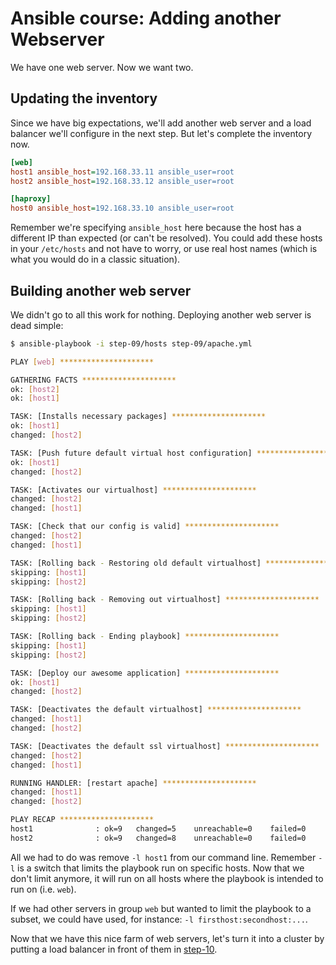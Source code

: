 # Ansible course: Adding another Webserver

We have one web server. Now we want two.

## Updating the inventory

Since we have big expectations, we'll add another web server and a load
balancer we'll configure in the next step. But let's complete the inventory now.

```ini
[web]
host1 ansible_host=192.168.33.11 ansible_user=root
host2 ansible_host=192.168.33.12 ansible_user=root

[haproxy]
host0 ansible_host=192.168.33.10 ansible_user=root
```

Remember we're specifying `ansible_host` here because the host has a
different IP than expected (or can't be resolved). You could add these hosts
in your `/etc/hosts` and not have to worry, or use real host names (which is
what you would do in a classic situation).

## Building another web server

We didn't go to all this work for nothing. Deploying another web server is dead
simple:

```bash
$ ansible-playbook -i step-09/hosts step-09/apache.yml

PLAY [web] *********************

GATHERING FACTS *********************
ok: [host2]
ok: [host1]

TASK: [Installs necessary packages] *********************
ok: [host1]
changed: [host2]

TASK: [Push future default virtual host configuration] *********************
ok: [host1]
changed: [host2]

TASK: [Activates our virtualhost] *********************
changed: [host2]
changed: [host1]

TASK: [Check that our config is valid] *********************
changed: [host2]
changed: [host1]

TASK: [Rolling back - Restoring old default virtualhost] *********************
skipping: [host1]
skipping: [host2]

TASK: [Rolling back - Removing out virtualhost] *********************
skipping: [host1]
skipping: [host2]

TASK: [Rolling back - Ending playbook] *********************
skipping: [host1]
skipping: [host2]

TASK: [Deploy our awesome application] *********************
ok: [host1]
changed: [host2]

TASK: [Deactivates the default virtualhost] *********************
changed: [host1]
changed: [host2]

TASK: [Deactivates the default ssl virtualhost] *********************
changed: [host2]
changed: [host1]

RUNNING HANDLER: [restart apache] *********************
changed: [host1]
changed: [host2]

PLAY RECAP *********************
host1              : ok=9   changed=5    unreachable=0    failed=0
host2              : ok=9   changed=8    unreachable=0    failed=0
```

All we had to do was remove `-l host1` from our command line.
Remember `-l` is a switch that limits the playbook run on specific hosts. Now
that we don't limit anymore, it will run on all hosts where the playbook is
intended to run on (i.e. `web`).

If we had other servers in group `web` but wanted to limit the playbook to a
subset, we could have used, for instance: `-l firsthost:secondhost:...`.

Now that we have this nice farm of web servers, let's turn it into a cluster by
putting a load balancer in front of them in
[step-10](https://github.com/leucos/ansible-tuto/tree/master/step-10).
